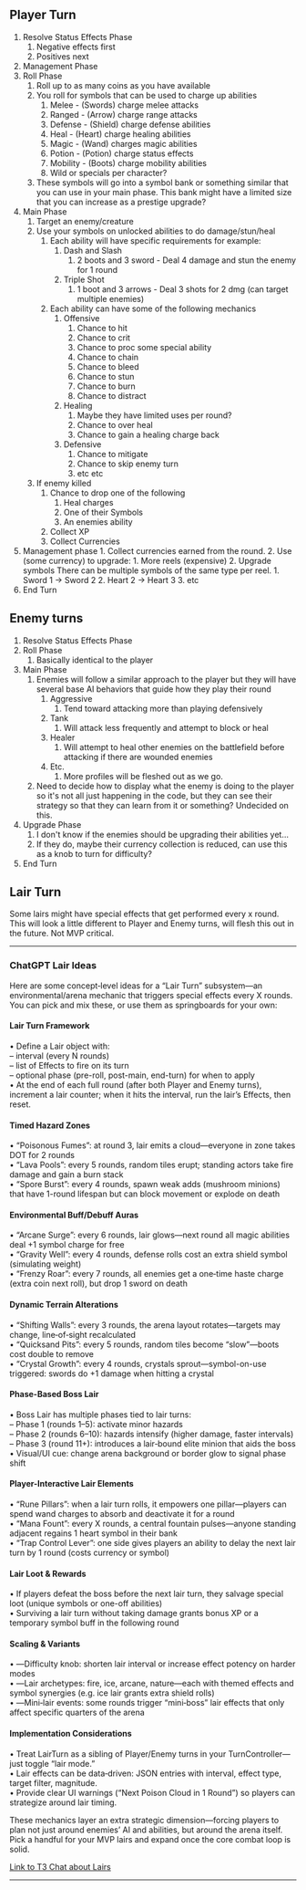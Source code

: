 
## Player Turn 

1. Resolve Status Effects Phase
	1. Negative effects first
	2. Positives next
2.  Management Phase
3. Roll Phase
	1. Roll up to as many coins as you have available
	2. You roll for symbols that can be used to charge up abilities
		1. Melee - (Swords) charge melee attacks
		2. Ranged - (Arrow) charge range attacks
		3. Defense - (Shield) charge defense abilities
		4. Heal - (Heart) charge healing abilities
		5. Magic - (Wand) charges magic abilities
		6. Potion - (Potion) charge status effects
		7. Mobility - (Boots) charge mobility abilities
		8. Wild or specials per character? 
	3. These symbols will go into a symbol bank or something similar that you can use in your main phase. This bank might have a limited size that you can increase as a prestige upgrade?
4. Main Phase
	1. Target an enemy/creature
	2. Use your symbols on unlocked abilities to do damage/stun/heal
		1. Each ability will have specific requirements for example:
			1. Dash and Slash
				1. 2 boots and 3 sword - Deal 4 damage and stun the enemy for 1 round
			2. Triple Shot 
				1. 1 boot and 3 arrows - Deal 3 shots for 2 dmg (can target multiple enemies)
		2. Each ability can have some of the following mechanics
			1. Offensive
				1. Chance to hit
				2. Chance to crit
				3. Chance to proc some special ability
				4. Chance to chain
				5. Chance to bleed
				6. Chance to stun
				7. Chance to burn
				8. Chance to distract
			2. Healing
				1. Maybe they have limited uses per round?
				2. Chance to over heal
				3. Chance to gain a healing charge back
			3. Defensive
				1. Chance to mitigate
				2. Chance to skip enemy turn
				3. etc etc
	3. If enemy killed
		1. Chance to drop one of the following
			1. Heal charges
			2. One of their Symbols
			3. An enemies ability
		2. Collect XP
		3. Collect Currencies
5. Management phase
		1. Collect currencies earned from the round. 
		2. Use (some currency) to upgrade:
			1. More reels (expensive)
			2. Upgrade symbols
			   There can be multiple symbols of the same type per reel. 
				1. Sword 1 -> Sword 2
				2. Heart 2 -> Heart 3
				3. etc
6. End Turn


## Enemy turns

1. Resolve Status Effects Phase
2. Roll Phase
	1. Basically identical to the player
3. Main Phase
	1. Enemies will follow a similar approach to the player but they will have several base AI behaviors that guide how they play their round
		1. Aggressive
			1. Tend toward attacking more than playing defensively
		2. Tank
			1. Will attack less frequently and attempt to block or heal
		3. Healer
			1. Will attempt to heal other enemies on the battlefield before attacking if there are wounded enemies
		4. Etc. 
			1. More profiles will be fleshed out as we go. 
	2. Need to decide how to display what the enemy is doing to the player so it's not all just happening in the code, but they can see their strategy so that they can learn from it or something?  Undecided on this. 
4. Upgrade Phase
	1. I don't know if the enemies should be upgrading their abilities yet... 
	2. If they do, maybe their currency collection is reduced, can use this as a knob to turn for difficulty?
5. End Turn

## Lair Turn
Some lairs might have special effects that get performed every x round.  This will look a little different to Player and Enemy turns, will flesh this out in the future.  Not MVP critical. 

---

### ChatGPT Lair Ideas

Here are some concept‐level ideas for a “Lair Turn” subsystem—an environmental/arena mechanic that triggers special effects every X rounds. You can pick and mix these, or use them as springboards for your own:

#### Lair Turn Framework  
   • Define a Lair object with:  
     – interval (every N rounds)  
     – list of Effects to fire on its turn  
     – optional phase (pre-roll, post-main, end-turn) for when to apply  
   • At the end of each full round (after both Player and Enemy turns), increment a lair counter; when it hits the interval, run the lair’s Effects, then reset.
#### Timed Hazard Zones  
   • “Poisonous Fumes”: at round 3, lair emits a cloud—everyone in zone takes DOT for 2 rounds  
   • “Lava Pools”: every 5 rounds, random tiles erupt; standing actors take fire damage and gain a burn stack  
   • “Spore Burst”: every 4 rounds, spawn weak adds (mushroom minions) that have 1-round lifespan but can block movement or explode on death  

#### Environmental Buff/Debuff Auras  
   • “Arcane Surge”: every 6 rounds, lair glows—next round all magic abilities deal +1 symbol charge for free  
   • “Gravity Well”: every 4 rounds, defense rolls cost an extra shield symbol (simulating weight)  
   • “Frenzy Roar”: every 7 rounds, all enemies get a one‐time haste charge (extra coin next roll), but drop 1 sword on death  

#### Dynamic Terrain Alterations  
   • “Shifting Walls”: every 3 rounds, the arena layout rotates—targets may change, line‐of‐sight recalculated  
   • “Quicksand Pits”: every 5 rounds, random tiles become “slow”—boots cost double to remove  
   • “Crystal Growth”: every 4 rounds, crystals sprout—symbol-on-use triggered: swords do +1 damage when hitting a crystal  

#### Phase-Based Boss Lair  
   • Boss Lair has multiple phases tied to lair turns:  
     – Phase 1 (rounds 1–5): activate minor hazards  
     – Phase 2 (rounds 6–10): hazards intensify (higher damage, faster intervals)  
     – Phase 3 (round 11+): introduces a lair‐bound elite minion that aids the boss  
   • Visual/UI cue: change arena background or border glow to signal phase shift

#### Player-Interactive Lair Elements
 
   • “Rune Pillars”: when a lair turn rolls, it empowers one pillar—players can spend wand charges to absorb and deactivate it for a round  
   • “Mana Fount”: every X rounds, a central fountain pulses—anyone standing adjacent regains 1 heart symbol in their bank  
   • “Trap Control Lever”: one side gives players an ability to delay the next lair turn by 1 round (costs currency or symbol)

#### Lair Loot & Rewards  
   • If players defeat the boss before the next lair turn, they salvage special loot (unique symbols or one-off abilities)  
   • Surviving a lair turn without taking damage grants bonus XP or a temporary symbol buff in the following round

#### Scaling & Variants  
   • ―Difficulty knob: shorten lair interval or increase effect potency on harder modes  
   • ―Lair archetypes: fire, ice, arcane, nature—each with themed effects and symbol synergies (e.g. ice lair grants extra shield rolls)  
   • ―Mini‐lair events: some rounds trigger “mini‐boss” lair effects that only affect specific quarters of the arena

#### Implementation Considerations  
   • Treat LairTurn as a sibling of Player/Enemy turns in your TurnController—just toggle “lair mode.”  
   • Lair effects can be data‐driven: JSON entries with interval, effect type, target filter, magnitude.  
   • Provide clear UI warnings (“Next Poison Cloud in 1 Round”) so players can strategize around lair timing.

These mechanics layer an extra strategic dimension—forcing players to plan not just around enemies’ AI and abilities, but around the arena itself. Pick a handful for your MVP lairs and expand once the core combat loop is solid.

[Link to T3 Chat about Lairs](https://t3.chat/chat/03457d86-d3d2-4855-8bef-88eb35539d99)

---